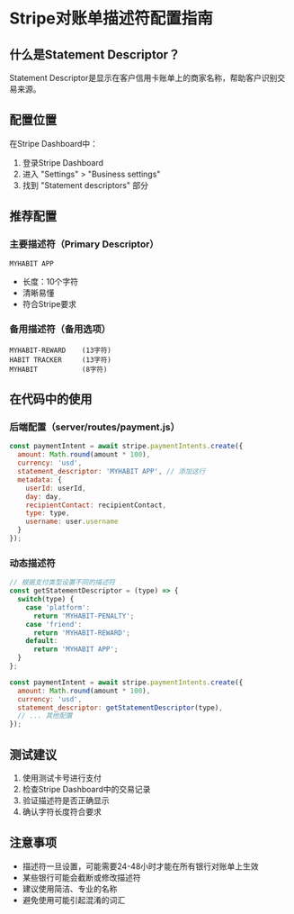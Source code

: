 # Stripe对账单描述符配置指南

## 什么是Statement Descriptor？
Statement Descriptor是显示在客户信用卡账单上的商家名称，帮助客户识别交易来源。

## 配置位置
在Stripe Dashboard中：
1. 登录Stripe Dashboard
2. 进入 "Settings" > "Business settings"
3. 找到 "Statement descriptors" 部分

## 推荐配置

### 主要描述符（Primary Descriptor）
```
MYHABIT APP
```
- 长度：10个字符
- 清晰易懂
- 符合Stripe要求

### 备用描述符（备用选项）
```
MYHABIT-REWARD    (13字符)
HABIT TRACKER     (13字符)
MYHABIT           (8字符)
```

## 在代码中的使用

### 后端配置（server/routes/payment.js）
```javascript
const paymentIntent = await stripe.paymentIntents.create({
  amount: Math.round(amount * 100),
  currency: 'usd',
  statement_descriptor: 'MYHABIT APP', // 添加这行
  metadata: {
    userId: userId,
    day: day,
    recipientContact: recipientContact,
    type: type,
    username: user.username
  }
});
```

### 动态描述符
```javascript
// 根据支付类型设置不同的描述符
const getStatementDescriptor = (type) => {
  switch(type) {
    case 'platform':
      return 'MYHABIT-PENALTY';
    case 'friend':
      return 'MYHABIT-REWARD';
    default:
      return 'MYHABIT APP';
  }
};

const paymentIntent = await stripe.paymentIntents.create({
  amount: Math.round(amount * 100),
  currency: 'usd',
  statement_descriptor: getStatementDescriptor(type),
  // ... 其他配置
});
```

## 测试建议
1. 使用测试卡号进行支付
2. 检查Stripe Dashboard中的交易记录
3. 验证描述符是否正确显示
4. 确认字符长度符合要求

## 注意事项
- 描述符一旦设置，可能需要24-48小时才能在所有银行对账单上生效
- 某些银行可能会截断或修改描述符
- 建议使用简洁、专业的名称
- 避免使用可能引起混淆的词汇 